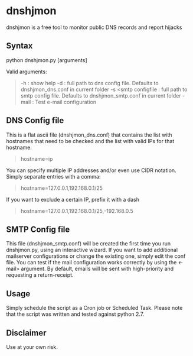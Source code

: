 dnshjmon
========

dnshjmon is a free tool to monitor public DNS records and report hijacks


Syntax
------
python dnshjmon.py [arguments]

Valid arguments:

> -h                  : show help
> -d <dns configfile> : full path to dns config file.
>                       Defaults to dnshjmon_dns.conf in current folder
> -s <smtp configfile : full path to smtp config file.
>                       Defaults to dnshjmon_smtp.conf in current folder
> -mail               : Test e-mail configuration


DNS Config file
----------------
This is a flat ascii file (dnshjmon_dns.conf) that contains the list with hostnames that need to be checked and the list with valid IPs for that hostname.

> hostname=ip

You can specify multiple IP addresses and/or even use CIDR notation. Simply separate entries with a comma:

> hostname=127.0.0.1,192.168.0.1/25

If you want to exclude a certain IP, prefix it with a dash  

> hostname=127.0.0.1,192.168.0.1/25,-192.168.0.5


SMTP Config file
----------------
This file (dnshjmon_smtp.conf) will be created the first time you run dnshjmon.py, using an interactive wizard.
If you want to add additional mailserver configurations or change the existing one, simply edit the conf file.
You can test if the mail configuration works correctly by using the <-mail> argument.
By default, emails will be sent with high-priority and requesting a return-receipt.

Usage
-----

Simply schedule the script as a Cron job or Scheduled Task.
Please note that the script was written and tested against python 2.7.

Disclaimer
----------
Use at your own risk.
